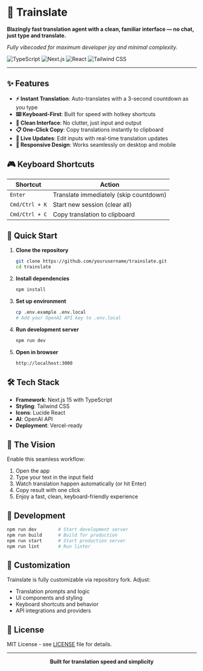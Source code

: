 # 🚀 Trainslate

**Blazingly fast translation agent with a clean, familiar interface — no chat, just type and translate.**

*Fully vibecoded for maximum developer joy and minimal complexity.*

![TypeScript](https://img.shields.io/badge/TypeScript-007ACC?style=flat&logo=typescript&logoColor=white)
![Next.js](https://img.shields.io/badge/Next.js-000000?style=flat&logo=next.js&logoColor=white)
![React](https://img.shields.io/badge/React-20232A?style=flat&logo=react&logoColor=61DAFB)
![Tailwind CSS](https://img.shields.io/badge/Tailwind_CSS-38B2AC?style=flat&logo=tailwind-css&logoColor=white)

---

## ✨ Features

- **⚡ Instant Translation**: Auto-translates with a 3-second countdown as you type
- **⌨️ Keyboard-First**: Built for speed with hotkey shortcuts
- **🎯 Clean Interface**: No clutter, just input and output
- **📋 One-Click Copy**: Copy translations instantly to clipboard
- **🔄 Live Updates**: Edit inputs with real-time translation updates
- **🎨 Responsive Design**: Works seamlessly on desktop and mobile

## 🎮 Keyboard Shortcuts

| Shortcut | Action |
|----------|--------|
| `Enter` | Translate immediately (skip countdown) |
| `Cmd/Ctrl + K` | Start new session (clear all) |
| `Cmd/Ctrl + C` | Copy translation to clipboard |

## 🚀 Quick Start

1. **Clone the repository**
   ```bash
   git clone https://github.com/yourusername/trainslate.git
   cd trainslate
   ```

2. **Install dependencies**
   ```bash
   npm install
   ```

3. **Set up environment**
   ```bash
   cp .env.example .env.local
   # Add your OpenAI API key to .env.local
   ```

4. **Run development server**
   ```bash
   npm run dev
   ```

5. **Open in browser**
   ```
   http://localhost:3000
   ```

## 🛠️ Tech Stack

- **Framework**: Next.js 15 with TypeScript
- **Styling**: Tailwind CSS
- **Icons**: Lucide React
- **AI**: OpenAI API
- **Deployment**: Vercel-ready

## 🎯 The Vision

Enable this seamless workflow:
1. Open the app
2. Type your text in the input field
3. Watch translation happen automatically (or hit Enter)
4. Copy result with one click
5. Enjoy a fast, clean, keyboard-friendly experience

## 🔧 Development

```bash
npm run dev        # Start development server
npm run build      # Build for production
npm run start      # Start production server
npm run lint       # Run linter
```

## 🎨 Customization

Trainslate is fully customizable via repository fork. Adjust:
- Translation prompts and logic
- UI components and styling
- Keyboard shortcuts and behavior
- API integrations and providers

## 📝 License

MIT License - see [LICENSE](LICENSE) file for details.

---

<div align="center">
  <strong>Built for translation speed and simplicity</strong>
</div>